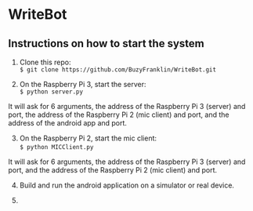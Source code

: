 # WriteBot

## Instructions on how to start the system 

1. Clone this repo:  
`$ git clone https://github.com/BuzyFranklin/WriteBot.git`  

2. On the Raspberry Pi 3, start the server:  
`$ python server.py`  

It will ask for 6 arguments, the address of the Raspberry Pi 3 (server) and port, the address of the Raspberry Pi 2 (mic client) and port, and the address of the android app and port.  

3. On the Raspberry Pi 2, start the mic client:  
`$ python MICClient.py`  

It will ask for 6 arguments, the address of the Raspberry Pi 3 (server) and port, and the address of the Raspberry Pi 2 (mic client) and port.  

4. Build and run the android application on a simulator or real device.  

5. 
